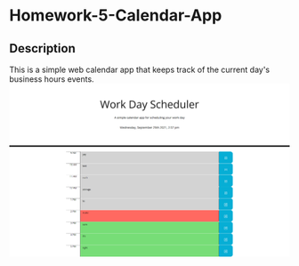 # Homework-5-Calendar-App

## Description
This is a simple web calendar app that keeps track of the current day's business hours events. 
![Web app](./assets/images/screencapture-file-C-Users-Ethan-Cho-Bootcamp-Homework-Homework-5-Calendar-App-index-html-2021-09-29-14_57_10.png)